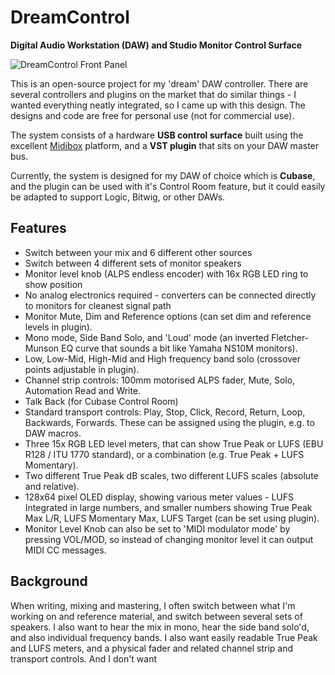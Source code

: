 # DreamControl
**Digital Audio Workstation (DAW) and Studio Monitor Control Surface**

![DreamControl Front Panel](https://i.imgur.com/ogYC02I.png)

This is an open-source project for my 'dream' DAW controller. There are several controllers and plugins on the market that do similar things - I wanted everything neatly integrated, so I came up with this design. The designs and code are free for personal use (not for commercial use).

The system consists of a hardware **USB control surface** built using the excellent [Midibox](http://www.ucapps.de/) platform, and a **VST plugin** that sits on your DAW master bus.

Currently, the system is designed for my DAW of choice which is **Cubase**, and the plugin can be used with it's Control Room feature, but it could easily be adapted to support Logic, Bitwig, or other DAWs.

## Features
 - Switch between your mix and 6 different other sources
 - Switch between 4 different sets of monitor speakers
 - Monitor level knob (ALPS endless encoder) with 16x RGB LED ring to show position
 - No analog electronics required - converters can be connected directly to monitors for cleanest signal path
 - Monitor Mute, Dim and Reference options (can set dim and reference levels in plugin).
 - Mono mode, Side Band Solo, and 'Loud' mode (an inverted Fletcher-Munson EQ curve that sounds a bit like Yamaha NS10M monitors).
 - Low, Low-Mid, High-Mid and High frequency band solo (crossover points adjustable in plugin).
 - Channel strip controls: 100mm motorised ALPS fader, Mute, Solo, Automation Read and Write.
 - Talk Back (for Cubase Control Room)
 - Standard transport controls: Play, Stop, Click, Record, Return, Loop, Backwards, Forwards. These can be assigned using the plugin, e.g. to DAW macros.
 - Three 15x RGB LED level meters, that can show True Peak or LUFS (EBU R128 / ITU 1770 standard), or a combination (e.g. True Peak + LUFS Momentary).
 - Two different True Peak dB scales, two different LUFS scales (absolute and relative).
 - 128x64 pixel OLED display, showing various meter values - LUFS Integrated in large numbers, and smaller numbers showing True Peak Max L/R, LUFS Momentary Max, LUFS Target (can be set using plugin).
- Monitor Level Knob can also be set to 'MIDI modulator mode' by pressing VOL/MOD, so instead of changing monitor level it can output MIDI CC messages.
## Background
When writing, mixing and mastering, I often switch between what I'm working on and reference material, and switch between several sets of speakers. I also want to hear the mix in mono, hear the side band solo'd, and also individual frequency bands. I also want easily readable True Peak and LUFS meters, and a physical fader and related channel strip and transport controls. And I don't want
<!--stackedit_data:
eyJoaXN0b3J5IjpbLTEyMTEyOTExNjAsMzQ2MjkxNDcsLTE3OD
k4NDgwMzcsMzU3NTE3NzA2LC0xNTIwMDYzN119
-->